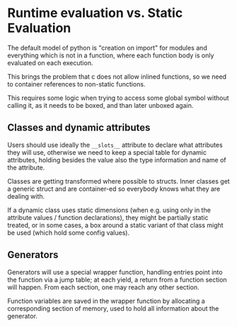 

# Runtime evaluation vs. Static Evaluation

The default model of python is "creation on import" for modules and everything which is not in a function,
where each function body is only evaluated on each execution.

This brings the problem that c does not allow inlined functions, so we need to container references to
non-static functions.

This requires some logic when trying to access some global symbol without calling it, as it
needs to be boxed, and than later unboxed again.

## Classes and dynamic attributes

Users should use ideally the ```__slots__``` attribute to declare what attributes they will use,
otherwise we need to keep a special table for dynamic attributes, holding besides the value also
the type information and name of the attribute.

Classes are getting transformed where possible to structs.
Inner classes get a generic struct and are container-ed so everybody knows
what they are dealing with.

If a dynamic class uses static dimensions (when e.g. using only in the attribute values / function
declarations), they might be partially static treated, or in some cases,
a box around a static variant of that class might be used (which hold some config values).

## Generators

Generators will use a special wrapper function,
handling entries point into the function via a jump table;
at each yield, a return from a function section will happen.
From each section, one may reach any other section.

Function variables are saved in the wrapper function by allocating
a corresponding section of memory, used to hold all information about the generator.

